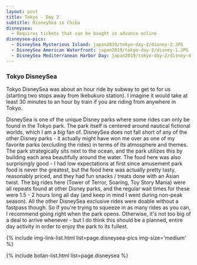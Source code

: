 ```yaml
---
layout: post
title: Tokyo - Day 2
subtitle: DisneySea in Chiba
disneysea:
  - Requires tickets that can be bought in advance online
disneysea-pics:
  - DisneySea Mysterious Island: japan2019/tokyo-day-2/disney-2.JPG
  - DisneySea American Waterfront: japan2019/tokyo-day-2/disney-1.JPG
  - DisneySea Mediterranean Harbor Day: japan2019/tokyo-day-2/disney-4.JPG
---
```


### Tokyo DisneySea

Tokyo DisneySea was about an hour ride by subway to get to for us (starting two stops away from Ikebukuro station). I imagine it would take at least 30 minutes to an hour by train if you are riding from anywhere in Tokyo.

DisneySea is one of the unique Disney parks where some rides can only be found in the Tokyo park. The park itself is centered around nautical fictional worlds, which I am a <i>big</i> fan of. DisneySea does not fall short of any of the other Disney parks - it actually might have won me over as one of my favorite parks (excluding the rides) in terms of its atmosphere and themes. The park strategically sits next to the ocean, and the park utilizes this by building each area beautifully around the water. The food here was also surprisingly good - I had low expectations at first since amusement park food is never the greatest, but the food here was actually pretty tasty, reasonably priced, and they had fun snacks / treats done with an Asian twist. The big rides here (Tower of Terror, Soaring, Toy Story Mania) were all repeats found at other Disney parks, and the regular wait times for these were 1.5 - 2 hours long all day (and keep in mind I went during non-peak season). All the other DisneySea exclusive rides were doable without a fastpass though. So if you're trying to squeeze in as many rides as you can, I recommend going right when the park opens. Otherwise, it's not too big of a deal to arrive whenever - but I do think this should be a planned, entire day activity in order to enjoy the park to its fullest.

{% include img-link-list.html list=page.disneysea-pics img-size='medium' %}

{% include botan-list.html list=page.disneysea %}
